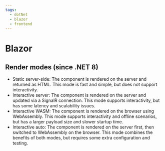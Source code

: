 ```yaml
---
tags:
  - dotNet
  - blazor
  - frontend
---
```


# Blazor 

## Render modes (since .NET 8)

- Static server-side: The component is rendered on the server and returned as HTML. This mode is fast and simple, but does not support interactivity.
- Interactive server: The component is rendered on the server and updated via a SignalR connection. This mode supports interactivity, but has some latency and scalability issues.
- Interactive WASM: The component is rendered on the browser using WebAssembly. This mode supports interactivity and offline scenarios, but has a larger payload size and slower startup time.
- Interactive auto: The component is rendered on the server first, then switched to WebAssembly on the browser. This mode combines the benefits of both modes, but requires some extra configuration and testing.